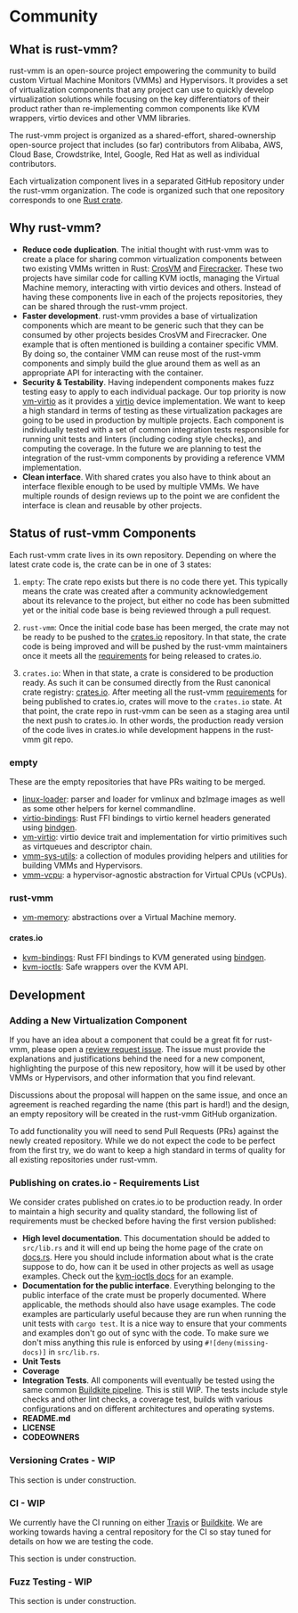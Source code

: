 # Community

## What is rust-vmm?

rust-vmm is an open-source project empowering the community to build custom
Virtual Machine Monitors (VMMs) and Hypervisors. It provides a set of
virtualization components that any project can use to quickly develop
virtualization solutions while focusing on the key differentiators of their
product rather than re-implementing common components like KVM wrappers, virtio
devices and other VMM libraries.

The rust-vmm project is organized as a shared-effort, shared-ownership
open-source project that includes (so far) contributors from Alibaba, AWS,
Cloud Base, Crowdstrike, Intel, Google, Red Hat as well as individual
contributors.

Each virtualization component lives in a separated GitHub repository under the
rust-vmm organization. The code is organized such that one repository
corresponds to one
[Rust crate](https://doc.rust-lang.org/book/ch07-01-packages-and-crates-for-making-libraries-and-executables.html).

## Why rust-vmm?

- **Reduce code duplication**. The initial thought with rust-vmm was to create
  a place for sharing common virtualization components between two existing
  VMMs written in Rust:
  [CrosVM](https://chromium.googlesource.com/chromiumos/platform/crosvm/) and
  [Firecracker](https://github.com/firecracker-microvm/firecracker/). These
  two projects have similar code for calling KVM ioctls, managing the
  Virtual Machine memory, interacting with virtio devices and others. Instead
  of having these components live in each of the projects repositories, they
  can be shared through the rust-vmm project.
- **Faster development**. rust-vmm provides a base of virtualization components
  which are meant to be generic such that they can be consumed by other
  projects besides CrosVM and Firecracker. One example that is often mentioned
  is building a container specific VMM. By doing so, the container VMM can
  reuse most of the rust-vmm components and simply build the glue around them
  as well as an appropriate API for interacting with the container.
- **Security & Testability**. Having independent components makes fuzz testing
  easy to apply to each individual package. Our top priority is now
  [vm-virtio](https://github.com/rust-vmm/vm-virtio) as it provides a
  [virtio](https://www.oasis-open.org/committees/tc_home.php?wg_abbrev=virtio)
  device implementation. We want to keep a high standard in terms of testing
  as these virtualization packages are going to be used in production by
  multiple projects. Each component is individually tested with a set of
  common integration tests responsible for running unit tests and linters
  (including coding style checks), and computing the coverage. In the future
  we are planning to test the integration of the rust-vmm components by
  providing a reference VMM implementation.
- **Clean interface**. With shared crates you also have to think about an
  interface flexible enough to be used by multiple VMMs. We have multiple
  rounds of design reviews up to the point we are confident the interface is
  clean and reusable by other projects.

## Status of rust-vmm Components

Each rust-vmm crate lives in its own repository. Depending on where the
latest crate code is, the crate can be in one of 3 states:

1. `empty`: The crate repo exists but there is no code there yet. This
   typically means the crate was created after a community acknowledgement
   about its relevance to the project, but either no code has been submitted
   yet or the initial code base is being reviewed through a pull request.

1. `rust-vmm`: Once the initial code base has been merged, the crate may not
   be ready to be pushed to the [crates.io](https://crates.io) repository.
   In that state, the crate code is being improved and will be pushed by the
   rust-vmm maintainers once it meets all the
   [requirements](#publishing-on-cratesio---requirements-list) for being
   released to crates.io.

1. `crates.io`: When in that state, a crate is considered to be production
   ready. As such it can be consumed directly from the Rust canonical crate
   registry: [crates.io](https://crates.io). After meeting all the rust-vmm
   [requirements](#publishing-on-cratesio---requirements-list) for being
   published to crates.io, crates will move to the `crates.io` state. At that
   point, the crate repo in rust-vmm can be seen as a staging area until the
   next push to crates.io. In other words, the production ready version of the
   code lives in crates.io while development happens in the rust-vmm git repo.

### empty

These are the empty repositories that have PRs waiting to be merged.

- [linux-loader](https://github.com/rust-vmm/linux-loader): parser and loader
  for vmlinux and bzImage images as well as some other helpers for kernel
  commandline.
- [virtio-bindings](https://github.com/rust-vmm/virtio-bindings): Rust FFI
  bindings to virtio kernel headers generated using
  [bindgen](https://crates.io/crates/bindgen).
- [vm-virtio](https://github.com/rust-vmm/vm-virtio/): virtio device trait and
  implementation for virtio primitives such as virtqueues and descriptor chain.
- [vmm-sys-utils](https://github.com/rust-vmm/vmm-sys-util/): a collection of
  modules providing helpers and utilities for building VMMs and Hypervisors.
- [vmm-vcpu](https://github.com/rust-vmm/vmm-vcpu/): a hypervisor-agnostic
  abstraction for Virtual CPUs (vCPUs).

### rust-vmm

- [vm-memory](https://github.com/rust-vmm/vm-memory): abstractions over a
  Virtual Machine memory.

#### crates.io

- [kvm-bindings](https://crates.io/crates/kvm-bindings): Rust FFI bindings
  to KVM generated using [bindgen](https://crates.io/crates/bindgen).
- [kvm-ioctls](https://crates.io/crates/kvm-ioctls): Safe wrappers over the
  KVM API.

## Development

### Adding a New Virtualization Component

If you have an idea about a component that could be a great fit for rust-vmm,
please open a
[review request issue](https://github.com/rust-vmm/community/issues/new?assignees=&labels=&template=new-crate-request.md&title=Crate+Addition+Request).
The issue must provide the explanations and justifications behind the need for
a new component, highlighting the purpose of this new repository, how will it
be used by other VMMs or Hypervisors, and other information that you find
relevant.

Discussions about the proposal will happen on the same issue, and once an
agreement is reached regarding the name (this part is hard!) and the design,
an empty repository will be created in the rust-vmm GitHub organization.

To add functionality you will need to send Pull Requests (PRs) against the
newly created repository. While we do not expect the code to be perfect from
the first try, we do want to keep a high standard in terms of quality for all
existing repositories under rust-vmm.

### Publishing on crates.io - Requirements List

We consider crates published on crates.io to be production ready. In order to
maintain a high security and quality standard, the following list of
requirements must be checked before having the first version published:

- **High level documentation**. This documentation should be added
   to `src/lib.rs` and it will end up being the home page of the crate on
   [docs.rs](https://docs.rs/). Here you should include information about what
   is the crate suppose to do, how can it be used in other projects as well as
   usage examples. Check out the
   [kvm-ioctls docs](https://docs.rs/kvm-ioctls/0.1.0/kvm_ioctls/) for an
   example.
- **Documentation for the public interface**. Everything belonging to the
  public interface of the crate must be properly documented. Where applicable,
  the methods should also have usage examples. The code examples are
  particularly useful because they are run when running the unit tests with
  `cargo test`. It is a nice way to ensure that your comments and examples
  don't go out of sync with the code. To make sure we don't miss anything this
  rule is enforced by using `#![deny(missing-docs)]` in `src/lib.rs`.
- **Unit Tests**
- **Coverage**
- **Integration Tests**. All components will eventually be tested using the
  same common [Buildkite pipeline](https://buildkite.com/docs/pipelines). This
  is still WIP. The tests include style checks and other lint checks, a
  coverage test, builds with various configurations and on different
  architectures and operating systems.
- **README.md**
- **LICENSE**
- **CODEOWNERS**

### Versioning Crates - WIP

This section is under construction.

### CI - WIP

We currently have the CI running on either [Travis](https://travis-ci.org/) or
[Buildkite](http://buildkite.com/). We are working towards having a central
repository for the CI so stay tuned for details on how we are testing the code.

This section is under construction.

### Fuzz Testing - WIP

This section is under construction.
